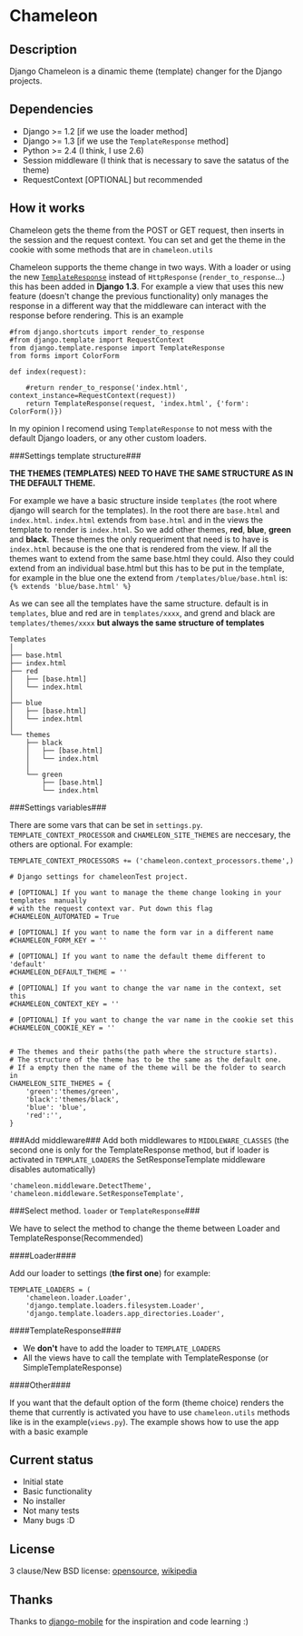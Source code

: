 Chameleon
=========

Description
-----------

Django Chameleon is a dinamic theme (template) changer  for the Django projects. 

Dependencies
------------
* Django >= 1.2 [if we use the loader method]
* Django >= 1.3 [if we use the `TemplateResponse` method]
* Python >= 2.4 (I think, I use 2.6)
* Session middleware (I think that is necessary to save the satatus of the theme)
* RequestContext [OPTIONAL] but recommended

How it works
------------

Chameleon gets the theme from the POST or GET request, then inserts in the session and the request context. You can set and get the theme in the cookie with some methods that are in `chameleon.utils`

Chameleon supports the theme change in two ways. With a loader or using the new [`TemplateResponse`](https://docs.djangoproject.com/en/1.3/ref/template-response/) instead of `HttpResponse` (`render_to_response`...) 
this has been added in **Django 1.3**. For example a view that uses this new feature 
(doesn't change the previous functionality) only manages the response in a different way that the middleware can interact
with the response before rendering. This is an example

    #from django.shortcuts import render_to_response
    #from django.template import RequestContext
    from django.template.response import TemplateResponse
    from forms import ColorForm

    def index(request):

        #return render_to_response('index.html', context_instance=RequestContext(request))
        return TemplateResponse(request, 'index.html', {'form': ColorForm()})


In my opinion I recomend using `TemplateResponse` to not mess with the default Django loaders, or any other custom loaders.

###Settings template structure###

**THE THEMES (TEMPLATES) NEED TO HAVE THE SAME STRUCTURE AS IN THE DEFAULT THEME.** 

For example we have a basic structure inside `templates` (the root where django will search for the templates).
In the root there are `base.html` and `index.html`. `index.html` extends from `base.html` and in the views the template to render is `index.html`.
So we add other themes, **red**, **blue**, **green** and **black**. These themes the only requeriment that need is to have is `index.html` because is the one that 
is rendered from the view. If all the themes want to extend from the same base.html they could. Also they could extend from an individual base.html but 
this has to be put in the template, for example in the blue one the extend from `/templates/blue/base.html` is: `{% extends 'blue/base.html' %}`  

As we can see all the templates have the same structure. default is in `templates`, blue and red are in `templates/xxxx`, and grend and black are  `templates/themes/xxxx` **but always the same structure of templates**


    Templates
    │ 
    ├── base.html
    ├── index.html
    ├── red
    │   ├── [base.html] 
    │   └── index.html
    │ 
    ├── blue
    │   ├── [base.html] 
    │   └── index.html
    │
    └── themes
        ├── black
        │   ├── [base.html] 
        │   └── index.html
        │
        └── green
            ├── [base.html] 
            └── index.html


###Settings variables###

There are some vars that can be set in `settings.py`. `TEMPLATE_CONTEXT_PROCESSOR` and `CHAMELEON_SITE_THEMES` are neccesary, the others are optional. For example:

    TEMPLATE_CONTEXT_PROCESSORS += ('chameleon.context_processors.theme',)

    # Django settings for chameleonTest project.

    # [OPTIONAL] If you want to manage the theme change looking in your templates  manually 
    # with the request context var. Put down this flag
    #CHAMELEON_AUTOMATED = True

    # [OPTIONAL] If you want to name the form var in a different name
    #CHAMELEON_FORM_KEY = ''

    # [OPTIONAL] If you want to name the default theme different to 'default'
    #CHAMELEON_DEFAULT_THEME = ''

    # [OPTIONAL] If you want to change the var name in the context, set this
    #CHAMELEON_CONTEXT_KEY = ''

    # [OPTIONAL] If you want to change the var name in the cookie set this
    #CHAMELEON_COOKIE_KEY = ''


    # The themes and their paths(the path where the structure starts). 
    # The structure of the theme has to be the same as the default one.
    # If a empty then the name of the theme will be the folder to search in  
    CHAMELEON_SITE_THEMES = {
        'green':'themes/green',
        'black':'themes/black',
        'blue': 'blue',
        'red':'',
    }
    
###Add middleware###
Add both middlewares to `MIDDLEWARE_CLASSES` (the second one is only for the TemplateResponse method, but if loader is activated in `TEMPLATE_LOADERS` the SetResponseTemplate middleware disables automatically)

    'chameleon.middleware.DetectTheme',
    'chameleon.middleware.SetResponseTemplate',

###Select method. `loader` or `TemplateResponse`###

We have to select the method to change the theme between Loader and TemplateResponse(Recommended)

####Loader####

Add our loader to settings (**the first one**) for example:


    TEMPLATE_LOADERS = (
        'chameleon.loader.Loader',
        'django.template.loaders.filesystem.Loader',
        'django.template.loaders.app_directories.Loader',


####TemplateResponse####

* We **don't** have to add the loader to `TEMPLATE_LOADERS` 
* All the views have to call the template with TemplateResponse (or SimpleTemplateResponse)



####Other####

If you want that the default option of the form (theme choice) renders the theme that currently is activated you have to use `chameleon.utils` methods like is in the example(`views.py`). The example shows how to use the app with a basic example

Current status
--------------

* Initial state
* Basic functionality
* No installer
* Not many tests
* Many bugs :D

License
-------

3 clause/New BSD license: [opensource](http://www.opensource.org/licenses/BSD-3-Clause), [wikipedia](http://en.wikipedia.org/wiki/BSD_licenses)

Thanks
------
Thanks to [django-mobile](https://github.com/gregmuellegger/django-mobile) for the inspiration and code learning :)
